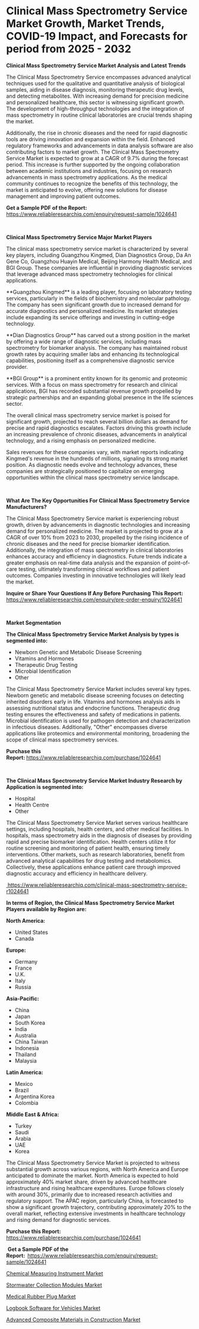 <p><h1>Clinical Mass Spectrometry Service Market Growth, Market Trends, COVID-19 Impact, and Forecasts for period from 2025 - 2032</h1></p><p><strong>Clinical Mass Spectrometry Service Market Analysis and Latest Trends</strong></p>
<p><p>The Clinical Mass Spectrometry Service encompasses advanced analytical techniques used for the qualitative and quantitative analysis of biological samples, aiding in disease diagnosis, monitoring therapeutic drug levels, and detecting metabolites. With increasing demand for precision medicine and personalized healthcare, this sector is witnessing significant growth. The development of high-throughput technologies and the integration of mass spectrometry in routine clinical laboratories are crucial trends shaping the market.</p><p>Additionally, the rise in chronic diseases and the need for rapid diagnostic tools are driving innovation and expansion within the field. Enhanced regulatory frameworks and advancements in data analysis software are also contributing factors to market growth. The Clinical Mass Spectrometry Service Market is expected to grow at a CAGR of 9.7% during the forecast period. This increase is further supported by the ongoing collaboration between academic institutions and industries, focusing on research advancements in mass spectrometry applications. As the medical community continues to recognize the benefits of this technology, the market is anticipated to evolve, offering new solutions for disease management and improving patient outcomes.</p></p>
<p><strong>Get a Sample PDF of the Report:&nbsp;</strong> <a href="https://www.reliableresearchiq.com/enquiry/request-sample/1024641?utm_campaign=1102&utm_medium=2&utm_source=Github&utm_content=ia&utm_term=08032025&utm_id=clinical-mass-spectrometry-service">https://www.reliableresearchiq.com/enquiry/request-sample/1024641</a></p>
<p>&nbsp;</p>
<p><strong>Clinical Mass Spectrometry Service Major Market Players</strong></p>
<p><p>The clinical mass spectrometry service market is characterized by several key players, including Guangzhou Kingmed, Dian Diagnostics Group, Da An Gene Co, Guangzhou Huayin Medical, Beijing Harmony Health Medical, and BGI Group. These companies are influential in providing diagnostic services that leverage advanced mass spectrometry technologies for clinical applications.</p><p>**Guangzhou Kingmed** is a leading player, focusing on laboratory testing services, particularly in the fields of biochemistry and molecular pathology. The company has seen significant growth due to increased demand for accurate diagnostics and personalized medicine. Its market strategies include expanding its service offerings and investing in cutting-edge technology.</p><p>**Dian Diagnostics Group** has carved out a strong position in the market by offering a wide range of diagnostic services, including mass spectrometry for biomarker analysis. The company has maintained robust growth rates by acquiring smaller labs and enhancing its technological capabilities, positioning itself as a comprehensive diagnostic service provider.</p><p>**BGI Group** is a prominent entity known for its genomic and proteomic services. With a focus on mass spectrometry for research and clinical applications, BGI has recorded substantial revenue growth propelled by strategic partnerships and an expanding global presence in the life sciences sector.</p><p>The overall clinical mass spectrometry service market is poised for significant growth, projected to reach several billion dollars as demand for precise and rapid diagnostics escalates. Factors driving this growth include an increasing prevalence of chronic diseases, advancements in analytical technology, and a rising emphasis on personalized medicine.</p><p>Sales revenues for these companies vary, with market reports indicating Kingmed's revenue in the hundreds of millions, signaling its strong market position. As diagnostic needs evolve and technology advances, these companies are strategically positioned to capitalize on emerging opportunities within the clinical mass spectrometry service landscape.</p></p>
<p>&nbsp;</p>
<p><strong>What Are The Key Opportunities For Clinical Mass Spectrometry Service Manufacturers?</strong></p>
<p><p>The Clinical Mass Spectrometry Service market is experiencing robust growth, driven by advancements in diagnostic technologies and increasing demand for personalized medicine. The market is projected to grow at a CAGR of over 10% from 2023 to 2030, propelled by the rising incidence of chronic diseases and the need for precise biomarker identification. Additionally, the integration of mass spectrometry in clinical laboratories enhances accuracy and efficiency in diagnostics. Future trends indicate a greater emphasis on real-time data analysis and the expansion of point-of-care testing, ultimately transforming clinical workflows and patient outcomes. Companies investing in innovative technologies will likely lead the market.</p></p>
<p><strong>Inquire or Share Your Questions If Any Before Purchasing This Report:</strong> <a href="https://www.reliableresearchiq.com/enquiry/pre-order-enquiry/1024641?utm_campaign=1102&utm_medium=2&utm_source=Github&utm_content=ia&utm_term=08032025&utm_id=clinical-mass-spectrometry-service">https://www.reliableresearchiq.com/enquiry/pre-order-enquiry/1024641</a></p>
<p>&nbsp;</p>
<p><strong>Market Segmentation</strong></p>
<p><strong>The Clinical Mass Spectrometry Service Market Analysis by types is segmented into:</strong></p>
<p><ul><li>Newborn Genetic and Metabolic Disease Screening</li><li>Vitamins and Hormones</li><li>Therapeutic Drug Testing</li><li>Microbial Identification</li><li>Other</li></ul></p>
<p><p>The Clinical Mass Spectrometry Service Market includes several key types. Newborn genetic and metabolic disease screening focuses on detecting inherited disorders early in life. Vitamins and hormones analysis aids in assessing nutritional status and endocrine functions. Therapeutic drug testing ensures the effectiveness and safety of medications in patients. Microbial identification is used for pathogen detection and characterization in infectious diseases. Additionally, "Other" encompasses diverse applications like proteomics and environmental monitoring, broadening the scope of clinical mass spectrometry services.</p></p>
<p><strong>Purchase this Report:&nbsp;</strong><a href="https://www.reliableresearchiq.com/purchase/1024641?utm_campaign=1102&utm_medium=2&utm_source=Github&utm_content=ia&utm_term=08032025&utm_id=clinical-mass-spectrometry-service">https://www.reliableresearchiq.com/purchase/1024641</a></p>
<p>&nbsp;</p>
<p><strong>The Clinical Mass Spectrometry Service Market Industry Research by Application is segmented into:</strong></p>
<p><ul><li>Hospital</li><li>Health Centre</li><li>Other</li></ul></p>
<p><p>The Clinical Mass Spectrometry Service Market serves various healthcare settings, including hospitals, health centers, and other medical facilities. In hospitals, mass spectrometry aids in the diagnosis of diseases by providing rapid and precise biomarker identification. Health centers utilize it for routine screening and monitoring of patient health, ensuring timely interventions. Other markets, such as research laboratories, benefit from advanced analytical capabilities for drug testing and metabolomics. Collectively, these applications enhance patient care through improved diagnostic accuracy and efficiency in healthcare delivery.</p></p>
<p><a href="https://www.reliableresearchiq.com/clinical-mass-spectrometry-service-r1024641?utm_campaign=1102&utm_medium=2&utm_source=Github&utm_content=ia&utm_term=08032025&utm_id=clinical-mass-spectrometry-service">&nbsp;https://www.reliableresearchiq.com/clinical-mass-spectrometry-service-r1024641</a></p>
<p><strong>In terms of Region, the Clinical Mass Spectrometry Service Market Players available by Region are:</strong></p>
<p>
    <p> <strong> North America: </strong>
        <ul>
            <li>United States</li>
            <li>Canada</li>
        </ul>
        </p> 
    <p> <strong> Europe: </strong>
        <ul>
            <li>Germany</li>
            <li>France</li>
            <li>U.K.</li>
            <li>Italy</li>
            <li>Russia</li>
        </ul>
        </p> 
    <p> <strong> Asia-Pacific: </strong>
        <ul>
            <li>China</li>
            <li>Japan</li>
            <li>South Korea</li>
            <li>India</li>
            <li>Australia</li>
            <li>China Taiwan</li>
            <li>Indonesia</li>
            <li>Thailand</li>
            <li>Malaysia</li>
        </ul>
        </p> 
    <p> <strong> Latin America: </strong>
        <ul>
            <li>Mexico</li>
            <li>Brazil</li>
            <li>Argentina Korea</li>
            <li>Colombia</li>
        </ul>
        </p> 
    <p> <strong> Middle East & Africa: </strong>
        <ul>
            <li>Turkey</li>
            <li>Saudi</li>
            <li>Arabia</li>
            <li>UAE</li>
            <li>Korea</li>
        </ul>
    </p>
    </p>
<p><p>The Clinical Mass Spectrometry Service Market is projected to witness substantial growth across various regions, with North America and Europe anticipated to dominate the market. North America is expected to hold approximately 40% market share, driven by advanced healthcare infrastructure and rising healthcare expenditures. Europe follows closely with around 30%, primarily due to increased research activities and regulatory support. The APAC region, particularly China, is forecasted to show a significant growth trajectory, contributing approximately 20% to the overall market, reflecting extensive investments in healthcare technology and rising demand for diagnostic services.</p></p>
<p><strong>Purchase this Report: </strong><a href="https://www.reliableresearchiq.com/purchase/1024641?utm_campaign=1102&utm_medium=2&utm_source=Github&utm_content=ia&utm_term=08032025&utm_id=clinical-mass-spectrometry-service">https://www.reliableresearchiq.com/purchase/1024641</a></p>
<p>&nbsp;<strong>Get a Sample PDF of the Report:&nbsp;&nbsp;</strong><a href="https://www.reliableresearchiq.com/enquiry/request-sample/1024641?utm_campaign=1102&utm_medium=2&utm_source=Github&utm_content=ia&utm_term=08032025&utm_id=clinical-mass-spectrometry-service">https://www.reliableresearchiq.com/enquiry/request-sample/1024641</a></p>
<p><strong></strong></p>
<p><p><a href="https://github.com/jolashta/Market-Research-Report-List-1/blob/main/chemical-measuring-instrument-market.md?utm_campaign=1102&utm_medium=2&utm_source=Github&utm_content=ia&utm_term=08032025&utm_id=clinical-mass-spectrometry-service">Chemical Measuring Instrument Market</a></p><p><a href="https://github.com/vourkanirza/Market-Research-Report-List-1/blob/main/stormwater-collection-modules-market.md?utm_campaign=1102&utm_medium=2&utm_source=Github&utm_content=ia&utm_term=08032025&utm_id=clinical-mass-spectrometry-service">Stormwater Collection Modules Market</a></p><p><a href="https://github.com/drevertevell/Market-Research-Report-List-1/blob/main/medical-rubber-plug-market.md?utm_campaign=1102&utm_medium=2&utm_source=Github&utm_content=ia&utm_term=08032025&utm_id=clinical-mass-spectrometry-service">Medical Rubber Plug Market</a></p><p><a href="https://github.com/ienamoun/Market-Research-Report-List-1/blob/main/logbook-software-for-vehicles-market.md?utm_campaign=1102&utm_medium=2&utm_source=Github&utm_content=ia&utm_term=08032025&utm_id=clinical-mass-spectrometry-service">Logbook Software for Vehicles Market</a></p><p><a href="https://github.com/elhibacajka/Market-Research-Report-List-1/blob/main/advanced-composite-materials-in-construction-market.md?utm_campaign=1102&utm_medium=2&utm_source=Github&utm_content=ia&utm_term=08032025&utm_id=clinical-mass-spectrometry-service">Advanced Composite Materials in Construction Market</a></p></p>